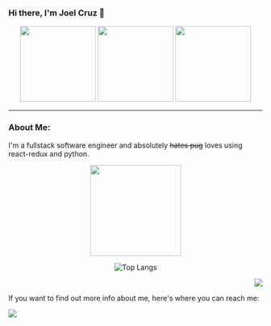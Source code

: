 ### Hi there, I'm Joel Cruz 👋

<div align="center">
  <img height='150em' src="https://c.tenor.com/Vb3g5JF3MB4AAAAi/neco-arc-taunt.gif" />
  <img height='150em' src="https://c.tenor.com/zWc1BR79m7UAAAAi/neco-arc-melty-blood.gif" />
  <img height='150em' src="https://c.tenor.com/foo-F4ulyXgAAAAi/necoarc-melty-blood.gif" />
</div>

____

<h3>About Me:</h3>

I'm a fullstack software engineer and absolutely ~~hates pug~~ loves using react-redux and python. 

<div align="center">
  <img height="180em" src="https://github-readme-stats.vercel.app/api?username=joquack&theme=tokyonight&show_icons=true&hide_border=true&&count_private=true&include_all_commits=true" />
  
  ![Top Langs](https://github-readme-stats.vercel.app/api/top-langs/?username=joquack&theme=tokyonight)
</div>




<div align="right">
  <a>
    <img src="https://visitor-badge.glitch.me/badge?page_id=${joquack}.${537131024}" />
  </a>
</div>


If you want to find out more info about me, here's where you can reach me:

<div>
  <a href="https://www.linkedin.com/in/cruz-joel/">
    <img src="https://img.shields.io/badge/linkedin-%230077B5.svg?style=for-the-badge&logo=linkedin&logoColor=white" />
  </a>
</div>
<!--
**joquack/joquack** is a ✨ _special_ ✨ repository because its `README.md` (this file) appears on your GitHub profile.

Here are some ideas to get you started:

- 🔭 I’m currently working on ...
- 🌱 I’m currently learning ...
- 👯 I’m looking to collaborate on ...
- 🤔 I’m looking for help with ...
- 💬 Ask me about ...
- 📫 How to reach me: ...
- 😄 Pronouns: ...
- ⚡ Fun fact: ...
-->
